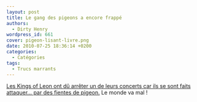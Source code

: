```yaml
---
layout: post
title: Le gang des pigeons a encore frappé
authors:
  - Dirty Henry
wordpress_id: 661
cover: pigeon-lisant-livre.png
date: 2010-07-25 18:36:14 +0200
categories:
  - Catégories
tags:
  - Trucs marrants
---
```


[Les Kings of Leon ont dû arrêter un de leurs concerts car ils se sont faits attaquer… par des fientes de pigeon.](http://www.nme.com/news/kings-of-leon/52204)
Le monde va mal !
